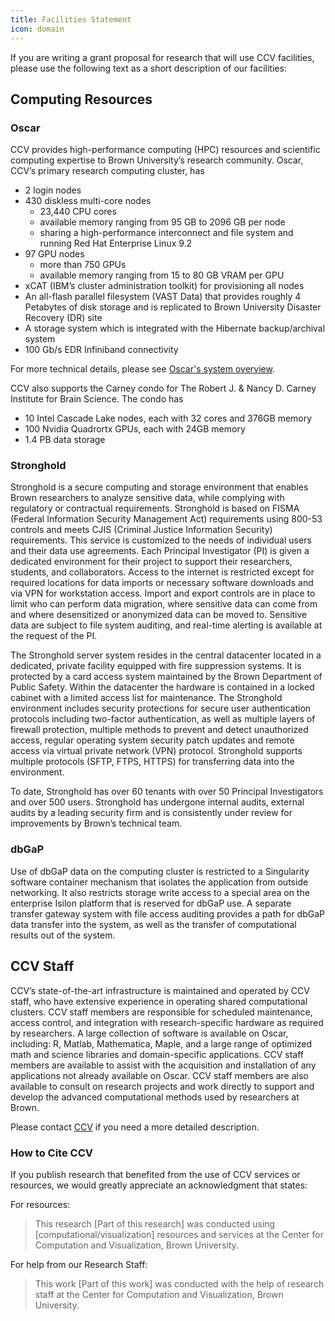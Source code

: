 ```yaml
---
title: Facilities Statement
icon: domain
---
```


If you are writing a grant proposal for research that will use CCV facilities, please use the following text as a short description of our facilities:

## Computing Resources

### Oscar

CCV provides high-performance computing (HPC) resources and scientific computing expertise to Brown University’s research community. Oscar, CCV’s primary research computing cluster, has

- 2 login nodes
- 430 diskless multi-core nodes
  - 23,440 CPU cores
  - available memory ranging from 95 GB to 2096 GB per node
  - sharing a high-performance interconnect and file system and running Red Hat Enterprise Linux 9.2
- 97 GPU nodes
  - more than 750 GPUs
  - available memory ranging from 15 to 80 GB VRAM per GPU
- xCAT (IBM’s cluster administration toolkit) for provisioning all nodes
- An all-flash parallel filesystem (VAST Data) that provides roughly 4 Petabytes of disk storage and is replicated to Brown University Disaster Recovery (DR) site
- A storage system which is integrated with the Hibernate backup/archival system
- 100 Gb/s EDR Infiniband connectivity

For more technical details, please see [Oscar's system overview](https://docs.ccv.brown.edu/oscar/system-overview).

CCV also supports the Carney condo for The Robert J. & Nancy D. Carney Institute for Brain Science. The condo has

- 10 Intel Cascade Lake nodes, each with 32 cores and 376GB memory
- 100 Nvidia Quadrortx GPUs, each with 24GB memory
- 1.4 PB data storage

### Stronghold

Stronghold is a secure computing and storage environment that enables Brown researchers to analyze sensitive data, while complying with regulatory or contractual requirements. Stronghold is based on FISMA (Federal Information Security Management Act) requirements using 800-53 controls and meets CJIS (Criminal Justice Information Security) requirements. This service is customized to the needs of individual users and their data use agreements. Each Principal Investigator (PI) is given a dedicated environment for their project to support their researchers, students, and collaborators. Access to the internet is restricted except for required locations for data imports or necessary software downloads and via VPN for workstation access. Import and export controls are in place to limit who can perform data migration, where sensitive data can come from and where desensitized or anonymized data can be moved to. Sensitive data are subject to file system auditing, and real-time alerting is available at the request of the PI.

The Stronghold server system resides in the central datacenter located in a dedicated, private facility equipped with fire suppression systems. It is protected by a card access system maintained by the Brown Department of Public Safety. Within the datacenter the hardware is contained in a locked cabinet with a limited access list for maintenance. The Stronghold environment includes security protections for secure user authentication protocols including two-factor authentication, as well as multiple layers of firewall protection, multiple methods to prevent and detect unauthorized access, regular operating system security patch updates and remote access via virtual private network (VPN) protocol. Stronghold supports multiple protocols (SFTP, FTPS, HTTPS) for transferring data into the environment.

To date, Stronghold has over 60 tenants with over 50 Principal Investigators and over 500 users. Stronghold has undergone internal audits, external audits by a leading security firm and is consistently under review for improvements by Brown’s technical team.

### dbGaP

Use of dbGaP data on the computing cluster is restricted to a Singularity software container mechanism that isolates the application from outside networking. It also restricts storage write access to a special area on the enterprise Isilon platform that is reserved for dbGaP use. A separate transfer gateway system with file access auditing provides a path for dbGaP data transfer into the system, as well as the transfer of computational results out of the system.

## CCV Staff

CCV’s state-of-the-art infrastructure is maintained and operated by CCV staff, who have extensive experience in operating shared computational clusters. CCV staff members are responsible for scheduled maintenance, access control, and integration with research-specific hardware as required by researchers. A large collection of software is available on Oscar, including: R, Matlab, Mathematica, Maple, and a large range of optimized math and science libraries and domain-specific applications. CCV staff members are available to assist with the acquisition and installation of any applications not already available on Oscar. CCV staff members are also available to consult on research projects and work directly to support and develop the advanced computational methods used by researchers at Brown.

Please contact [CCV](mailto:support@ccv.brown.edu) if you need a more detailed description.

### How to Cite CCV

If you publish research that benefited from the use of CCV services or resources, we would greatly appreciate an acknowledgment that states:

For resources:

> This research [Part of this research] was conducted using [computational/visualization] resources and services at the Center for Computation and Visualization, Brown University.

For help from our Research Staff:

> This work [Part of this work] was conducted with the help of research staff at the Center for Computation and Visualization, Brown University.
